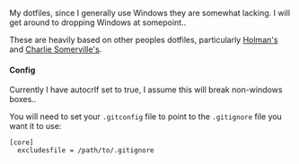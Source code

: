 My dotfiles, since I generally use Windows they are somewhat lacking. I will get around to dropping Windows at somepoint..

These are heavily based on other peoples dotfiles, particularly [Holman's](https://github.com/holman/dotfiles/blob/master/git/aliases.zsh) and [Charlie Somerville's](https://github.com/charliesome/conf/blob/master/config/bash_profile).

#### Config

Currently I have autocrlf set to true, I assume this will break non-windows boxes..

You will need to set your `.gitconfig` file to point to the `.gitignore` file you want it to use:

    [core]
      excludesfile = /path/to/.gitignore